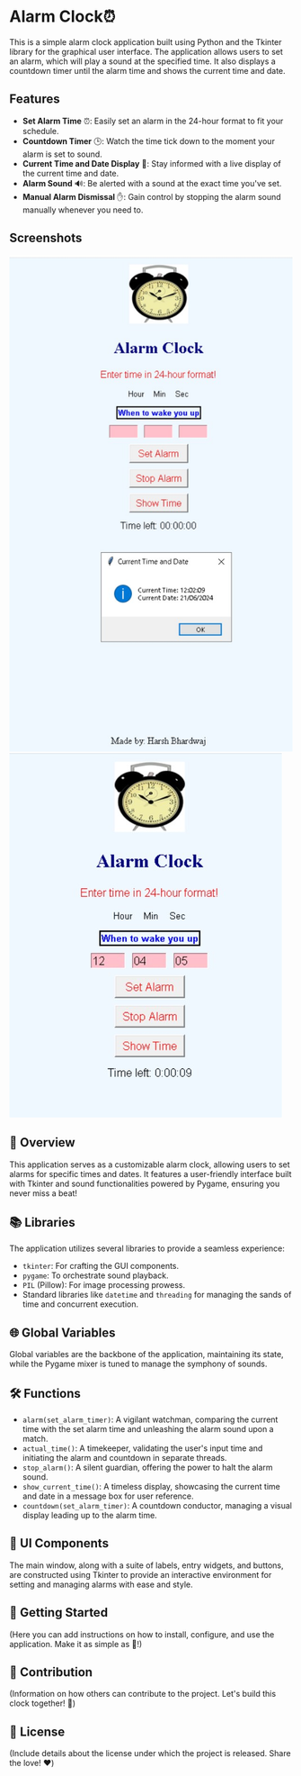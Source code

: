 # **Alarm Clock⏰**

This is a simple alarm clock application built using Python and the Tkinter library for the graphical user interface. The application allows users to set an alarm, which will play a sound at the specified time. It also displays a countdown timer until the alarm time and shows the current time and date.

## Features

- **Set Alarm Time** ⏰: Easily set an alarm in the 24-hour format to fit your schedule.
- **Countdown Timer** 🕒: Watch the time tick down to the moment your alarm is set to sound.
- **Current Time and Date Display** 📅: Stay informed with a live display of the current time and date.
- **Alarm Sound** 🔊: Be alerted with a sound at the exact time you've set.
- **Manual Alarm Dismissal** ✋: Gain control by stopping the alarm sound manually whenever you need to.

## Screenshots

![Application Demo](output1.jpg) 
![Application Demo](output2.jpg)

## 🌟 Overview
This application serves as a customizable alarm clock, allowing users to set alarms for specific times and dates. It features a user-friendly interface built with Tkinter and sound functionalities powered by Pygame, ensuring you never miss a beat!

## 📚 Libraries
The application utilizes several libraries to provide a seamless experience:
- `tkinter`: For crafting the GUI components.
- `pygame`: To orchestrate sound playback.
- `PIL` (Pillow): For image processing prowess.
- Standard libraries like `datetime` and `threading` for managing the sands of time and concurrent execution.

## 🌐 Global Variables
Global variables are the backbone of the application, maintaining its state, while the Pygame mixer is tuned to manage the symphony of sounds.

## 🛠 Functions
- `alarm(set_alarm_timer)`: A vigilant watchman, comparing the current time with the set alarm time and unleashing the alarm sound upon a match.
- `actual_time()`: A timekeeper, validating the user's input time and initiating the alarm and countdown in separate threads.
- `stop_alarm()`: A silent guardian, offering the power to halt the alarm sound.
- `show_current_time()`: A timeless display, showcasing the current time and date in a message box for user reference.
- `countdown(set_alarm_timer)`: A countdown conductor, managing a visual display leading up to the alarm time.

## 🎨 UI Components
The main window, along with a suite of labels, entry widgets, and buttons, are constructed using Tkinter to provide an interactive environment for setting and managing alarms with ease and style.

## 🚀 Getting Started
(Here you can add instructions on how to install, configure, and use the application. Make it as simple as 🥧!)

## 👐 Contribution
(Information on how others can contribute to the project. Let's build this clock together! 🤝)

## 📜 License
(Include details about the license under which the project is released. Share the love! ❤️)





